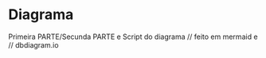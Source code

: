 # Diagrama
Primeira PARTE/Secunda PARTE  e Script  do diagrama 
// feito em mermaid e // dbdiagram.io

